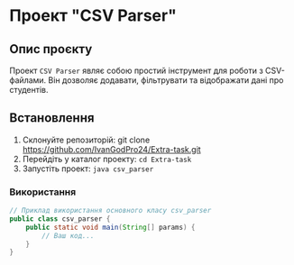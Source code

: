 # Проект "CSV Parser"

## Опис проєкту
Проект `CSV Parser` являє собою простий інструмент для роботи з CSV-файлами. Він дозволяє додавати, фільтрувати та відображати дані про студентів.

## Встановлення
1. Склонуйте репозиторій: git clone https://github.com/IvanGodPro24/Extra-task.git
2. Перейдіть у каталог проекту: `cd Extra-task`
3. Запустіть проект: `java csv_parser`


### Використання
```java
// Приклад використання основного класу csv_parser
public class csv_parser {
    public static void main(String[] params) {
        // Ваш код...
    }
} 

